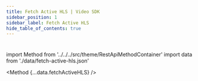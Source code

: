 ```yaml
---
title: Fetch Active HLS | Video SDK
sidebar_position: 1
sidebar_label: Fetch Active HLS
hide_table_of_contents: true
---
```


#

import Method from '../../../src/theme/RestApiMethodContainer'
import data from './data/fetch-active-hls.json'

<Method
{...data.fetchActiveHLS}
/>
